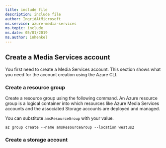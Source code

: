 ```yaml
---
title: include file
description: include file
author: IngridAtMicrosoft
ms.service: azure-media-services
ms.topic: include
ms.date: 05/01/2019
ms.author: inhenkel
---
```


## Create a Media Services account

You first need to create a Media Services account. This section shows what you need for the account creation using the Azure CLI.

### Create a resource group

Create a resource group using the following command. An Azure resource group is a logical container into which resources like Azure Media Services accounts and the associated Storage accounts are deployed and managed.

You can substitute `amsResourceGroup` with your value.

```azurecli
az group create --name amsResourceGroup --location westus2
```

### Create a storage account



